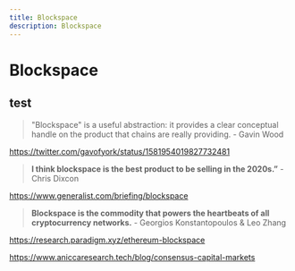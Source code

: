 ```yaml
---
title: Blockspace
description: Blockspace
---
```

# Blockspace

## test
> "Blockspace" is a useful abstraction: it provides a clear conceptual handle on the product that chains are really providing. - Gavin Wood

https://twitter.com/gavofyork/status/1581954019827732481



> **I think blockspace is the best product to be selling in the 2020s.”**  - Chris Dixcon

https://www.generalist.com/briefing/blockspace



> **Blockspace is the commodity that powers the heartbeats of all cryptocurrency networks.**  - Georgios Konstantopoulos & Leo Zhang

https://research.paradigm.xyz/ethereum-blockspace



https://www.aniccaresearch.tech/blog/consensus-capital-markets

